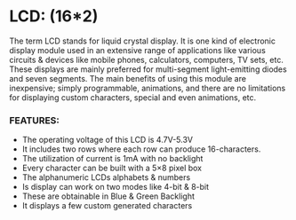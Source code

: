 

# LCD: (16*2)

The term LCD stands for liquid crystal display. It is one kind of electronic display module used in an extensive range of applications like various circuits & devices like mobile phones, calculators, computers, TV sets, etc. These displays are mainly preferred for multi-segment light-emitting diodes and seven segments. The main benefits of using this module are inexpensive; simply programmable, animations, and there are no limitations for displaying custom characters, special and even animations, etc.

### FEATURES:

- The operating voltage of this LCD is 4.7V-5.3V
- It includes two rows where each row can produce 16-characters.
- The utilization of current is 1mA with no backlight
- Every character can be built with a 5×8 pixel box
- The alphanumeric LCDs alphabets & numbers
- Is display can work on two modes like 4-bit & 8-bit
- These are obtainable in Blue & Green Backlight
- It displays a few custom generated characters

